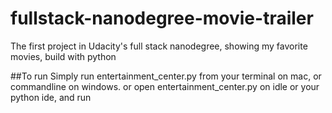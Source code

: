 # fullstack-nanodegree-movie-trailer
The first project in Udacity's full stack nanodegree, showing my favorite movies, build with python

##To run
Simply run entertainment_center.py from your terminal on mac, or commandline on windows.
or open entertainment_center.py on idle or your python ide, and run
